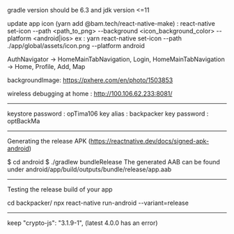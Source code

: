 gradle version should be 6.3 and jdk version <=11

update app icon (yarn add @bam.tech/react-native-make) : react-native set-icon
--path <path_to_png> --background <icon_background_color> --platform
<android|ios>
ex : yarn react-native set-icon --path ./app/global/assets/icon.png --platform
android

AuthNavigator -> HomeMainTabNavigation, Login,
HomeMainTabNavigation -> Home, Profile, Add, Map

backgroundImage: https://pxhere.com/en/photo/1503853

wireless debugging at home : http://100.106.62.233:8081/

---

keystore password : opTima106
key alias : backpacker
key password : optBackMa

---

Generating the release APK (https://reactnative.dev/docs/signed-apk-android)

$ cd android
$ ./gradlew bundleRelease
The generated AAB can be found under android/app/build/outputs/bundle/release/app.aab

---

Testing the release build of your app

cd backpacker/
npx react-native run-android --variant=release

------

keep     "crypto-js": "3.1.9-1",
(latest 4.0.0 has an error)
